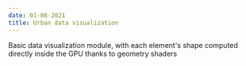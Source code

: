 ```yaml
---
date: 01-08-2021
title: Urban data visualization
---
```


Basic data visualization module, with each element's shape computed directly inside the GPU thanks to geometry shaders